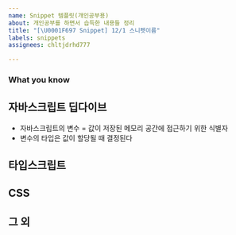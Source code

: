 ```yaml
---
name: Snippet 템플릿(개인공부용)
about: 개인공부를 하면서 습득한 내용들 정리
title: "[\U0001F697 Snippet] 12/1 스니펫이름"
labels: snippets
assignees: chltjdrhd777

---
```


### What you know

## 자바스크립트 딥다이브
- 자바스크립트의 변수 = 값이 저장된 메모리 공간에 접근하기 위한 식별자
- 변수의 타입은 값이 할당될 때 결정된다

##  타입스크립트

## CSS

## 그 외
